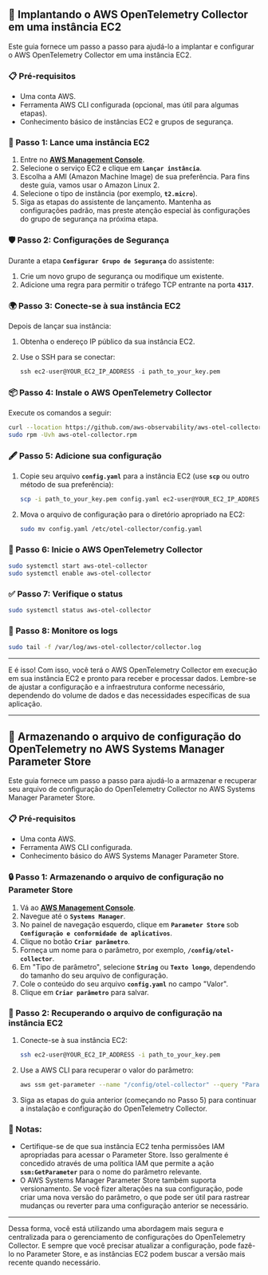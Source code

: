 ## **🚀 Implantando o AWS OpenTelemetry Collector em uma instância EC2**

Este guia fornece um passo a passo para ajudá-lo a implantar e configurar o AWS OpenTelemetry Collector em uma instância EC2.

### **📋 Pré-requisitos**

- Uma conta AWS.
- Ferramenta AWS CLI configurada (opcional, mas útil para algumas etapas).
- Conhecimento básico de instâncias EC2 e grupos de segurança.

### **🚦 Passo 1: Lance uma instância EC2**

1. Entre no **[AWS Management Console](https://aws.amazon.com/console/)**.
2. Selecione o serviço EC2 e clique em **`Lançar instância`**.
3. Escolha a AMI (Amazon Machine Image) de sua preferência. Para fins deste guia, vamos usar o Amazon Linux 2.
4. Selecione o tipo de instância (por exemplo, **`t2.micro`**).
5. Siga as etapas do assistente de lançamento. Mantenha as configurações padrão, mas preste atenção especial às configurações do grupo de segurança na próxima etapa.

### **🛡 Passo 2: Configurações de Segurança**

Durante a etapa **`Configurar Grupo de Segurança`** do assistente:

1. Crie um novo grupo de segurança ou modifique um existente.
2. Adicione uma regra para permitir o tráfego TCP entrante na porta **`4317`**.

### **🌍 Passo 3: Conecte-se à sua instância EC2**

Depois de lançar sua instância:

1. Obtenha o endereço IP público da sua instância EC2.
2. Use o SSH para se conectar:
    
    ```sql
    ssh ec2-user@YOUR_EC2_IP_ADDRESS -i path_to_your_key.pem
    
    ```
    

### **📦 Passo 4: Instale o AWS OpenTelemetry Collector**

Execute os comandos a seguir:

```bash
curl --location https://github.com/aws-observability/aws-otel-collector/releases/latest/download/aws-otel-collector-x86_64.rpm -o aws-otel-collector.rpm
sudo rpm -Uvh aws-otel-collector.rpm

```

### **🖋 Passo 5: Adicione sua configuração**

1. Copie seu arquivo **`config.yaml`** para a instância EC2 (use **`scp`** ou outro método de sua preferência):
    
    ```bash
    scp -i path_to_your_key.pem config.yaml ec2-user@YOUR_EC2_IP_ADDRESS:~/
    
    ```
    
2. Mova o arquivo de configuração para o diretório apropriado na EC2:
    
    ```bash
    sudo mv config.yaml /etc/otel-collector/config.yaml
    
    ```
    

### **🔄 Passo 6: Inicie o AWS OpenTelemetry Collector**

```bash
sudo systemctl start aws-otel-collector
sudo systemctl enable aws-otel-collector

```

### **✅ Passo 7: Verifique o status**

```bash
sudo systemctl status aws-otel-collector

```

### **📜 Passo 8: Monitore os logs**

```bash
sudo tail -f /var/log/aws-otel-collector/collector.log

```

---

E é isso! Com isso, você terá o AWS OpenTelemetry Collector em execução em sua instância EC2 e pronto para receber e processar dados. Lembre-se de ajustar a configuração e a infraestrutura conforme necessário, dependendo do volume de dados e das necessidades específicas de sua aplicação.

---

## **🚀 Armazenando o arquivo de configuração do OpenTelemetry no AWS Systems Manager Parameter Store**

Este guia fornece um passo a passo para ajudá-lo a armazenar e recuperar seu arquivo de configuração do OpenTelemetry Collector no AWS Systems Manager Parameter Store.

### **📋 Pré-requisitos**

- Uma conta AWS.
- Ferramenta AWS CLI configurada.
- Conhecimento básico do AWS Systems Manager Parameter Store.

### **🔒 Passo 1: Armazenando o arquivo de configuração no Parameter Store**

1. Vá ao **[AWS Management Console](https://aws.amazon.com/console/)**.
2. Navegue até o **`Systems Manager`**.
3. No painel de navegação esquerdo, clique em **`Parameter Store`** sob **`Configuração e conformidade de aplicativos`**.
4. Clique no botão **`Criar parâmetro`**.
5. Forneça um nome para o parâmetro, por exemplo, **`/config/otel-collector`**.
6. Em "Tipo de parâmetro", selecione **`String`** ou **`Texto longo`**, dependendo do tamanho do seu arquivo de configuração.
7. Cole o conteúdo do seu arquivo **`config.yaml`** no campo "Valor".
8. Clique em **`Criar parâmetro`** para salvar.

### **🔄 Passo 2: Recuperando o arquivo de configuração na instância EC2**

1. Conecte-se à sua instância EC2:
    
    ```bash
    ssh ec2-user@YOUR_EC2_IP_ADDRESS -i path_to_your_key.pem
    
    ```
    
2. Use a AWS CLI para recuperar o valor do parâmetro:
    
    ```bash
    aws ssm get-parameter --name "/config/otel-collector" --query "Parameter.Value" --output text > config.yaml
    
    ```
    
3. Siga as etapas do guia anterior (começando no Passo 5) para continuar a instalação e configuração do OpenTelemetry Collector.

### **📝 Notas:**

- Certifique-se de que sua instância EC2 tenha permissões IAM apropriadas para acessar o Parameter Store. Isso geralmente é concedido através de uma política IAM que permite a ação **`ssm:GetParameter`** para o nome do parâmetro relevante.
- O AWS Systems Manager Parameter Store também suporta versionamento. Se você fizer alterações na sua configuração, pode criar uma nova versão do parâmetro, o que pode ser útil para rastrear mudanças ou reverter para uma configuração anterior se necessário.

---

Dessa forma, você está utilizando uma abordagem mais segura e centralizada para o gerenciamento de configurações do OpenTelemetry Collector. E sempre que você precisar atualizar a configuração, pode fazê-lo no Parameter Store, e as instâncias EC2 podem buscar a versão mais recente quando necessário.